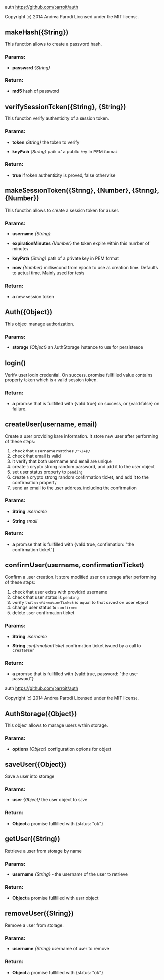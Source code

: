 

<!-- Start lib/auth.js -->

auth
https://github.com/parroit/auth

Copyright (c) 2014 Andrea Parodi
Licensed under the MIT license.

## makeHash({String})

This function allows to create a password hash.

### Params: 

* **password** *{String}* 

### Return:

* **md5** hash of password

## verifySessionToken({String}, {String})

This function verify authenticity of a session token.

### Params: 

* **token** *{String}* the token to verify

* **keyPath** *{String}* path of a public key in PEM format

### Return:

* **true** if token authenticity is proved, false otherwise

## makeSessionToken({String}, {Number}, {String}, {Number})

This function allows to create a session token for a user.

### Params: 

* **username** *{String}* 

* **expirationMinutes** *{Number}* the token expire within this number of minutes

* **keyPath** *{String}* path of a private key in PEM format

* **now** *{Number}* millisecond from epoch to use as creation time. Defaults to actual time. Mainly used for tests

### Return:

* **a** new session token

## Auth({Object})

This object manage authorization.

### Params: 

* **storage** *{Object}* an AuthStorage instance to use for persistence

## login()

Verify user login credential.
On success, promise fullfilled value contains property token
which is a valid session token.

### Return:

* **a** promise that is fullfilled with {valid:true} on success, or {valid:false} on failure.

## createUser(username, email)

Create a user providing bare information.
It store new user after performing of these steps:

1. check that username matches `/^\s+$/`
2. check that email is valid
3. it verify that both username and email are unique
4. create a crypto strong random password, and add it to the user object
5. set user status property to `pending`
6. create a crypto strong random confirmation ticket, and add it to the confirmation property
7. send an email to the user address, including the confirmation

### Params: 

* **String** *username* 

* **String** *email* 

### Return:

* **a** promise that is fullfilled with {valid:true, confirmation: &quot;the confirmation ticket&quot;}

## confirmUser(username, confirmationTicket)

Confirm a user creation.
It store modified user on storage after performing of these steps:

1. check that user exists with provided username
2. check that user status is `pending`
3. verify that `confirmationTicket` is equal to that saved on user object
4. change user status to `confirmed`
5. delete user confirmation ticket

### Params: 

* **String** *username* 

* **String** *confirmationTicket* confirmation ticket issued by a call to `createUser`

### Return:

* **a** promise that is fullfilled with {valid:true, password: &quot;the user pasword&quot;}

<!-- End lib/auth.js -->

<!-- Start lib/auth-storage.js -->

auth
https://github.com/parroit/auth

Copyright (c) 2014 Andrea Parodi
Licensed under the MIT license.

## AuthStorage({Object})

This object allows to manage users
within storage.

### Params: 

* **options** *{Object}* configuration options for object

## saveUser({Object})

Save a user into storage.

### Params: 

* **user** *{Object}* the user object to save

### Return:

* **Object** a promise fullfilled with {status: &quot;ok&quot;}

## getUser({String})

Retrieve a user from storage by name.

### Params: 

* **username** *{String}* - the username of the user to retrieve

### Return:

* **Object** a promise fullfilled with user object

## removeUser({String})

Remove a user from storage.

### Params: 

* **username** *{String}* username of user to remove

### Return:

* **Object** a promise fullfilled with {status: &quot;ok&quot;}

<!-- End lib/auth-storage.js -->

